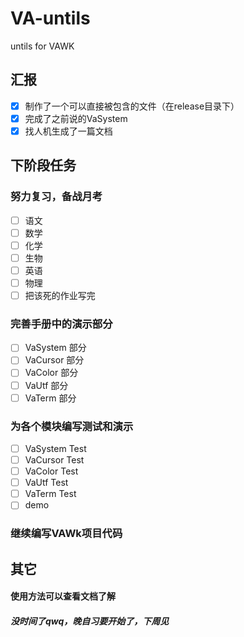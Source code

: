 # VA-untils
untils for VAWK

## 汇报
- [x] 制作了一个可以直接被包含的文件（在release目录下）
- [x] 完成了之前说的VaSystem
- [x] 找人机生成了一篇文档

## 下阶段任务

### 努力复习，备战月考
- [ ] 语文
- [ ] 数学
- [ ] 化学
- [ ] 生物
- [ ] 英语
- [ ] 物理
- [ ] 把该死的作业写完

### 完善手册中的演示部分
- [ ] VaSystem 部分
- [ ] VaCursor 部分
- [ ] VaColor 部分
- [ ] VaUtf 部分
- [ ] VaTerm 部分

### 为各个模块编写测试和演示
- [ ] VaSystem Test
- [ ] VaCursor Test
- [ ] VaColor Test
- [ ] VaUtf Test
- [ ] VaTerm Test
- [ ] demo

### 继续编写VAWk项目代码

## 其它
#### 使用方法可以查看文档了解
##### 没时间了qwq，晚自习要开始了，下周见
